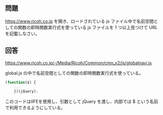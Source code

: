 ## 問題

https://www.ricoh.co.jp を開き、ロードされている js ファイル中で名前空間としての関数の即時関数実行式を使っている js ファイルを 1 つ以上見つけて URL を記載しなさい。

## 回答

https://www.ricoh.co.jp/-/Media/Ricoh/Common/cmn_v2/js/globalnavi.js

global.js の中で名前空間としての関数の即時関数実行式を使っている。

```javascript
(function($) {
    ...
    })(jQuery);
```

このコードはIIFEを使用し、引数として jQuery を渡し、内部では $ という名前で利用できるようにしている。
